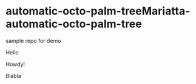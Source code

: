 # automatic-octo-palm-treeMariatta-automatic-octo-palm-tree
sample repo for demo

Hello

Howdy!


Blabla
